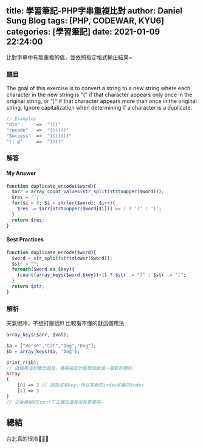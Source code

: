 title: 學習筆記-PHP字串重複比對
author: Daniel Sung Blog
tags: [PHP, CODEWAR, KYU6]
categories: [學習筆記]
date: 2021-01-09 22:24:00
---
比對字串中有無重複的值，並依照指定格式輸出結果~
<!-- more -->
### 題目
The goal of this exercise is to convert a string to a new string where each character in the new string is "(" if that character appears only once in the original string, or ")" if that character appears more than once in the original string. Ignore capitalization when determining if a character is a duplicate.
```php
// Examples
"din"      =>  "((("
"recede"   =>  "()()()"
"Success"  =>  ")())())"
"(( @"     =>  "))((" 
```

### 解答
#### My Answer
```php
function duplicate_encode($word){
  $arr = array_count_values(str_split(strtoupper($word)));
  $res = '';
  for($i = 0; $i < strlen($word); $i++){
    $res .= $arr[strtoupper($word[$i])] == 1 ? '(' : ')';
  }
  return $res;
}
```

#### Best Practices
```php
function duplicate_encode($word){
  $word = str_split(strtolower($word));
  $str = "";
  foreach($word as $key){
    (count(array_keys($word,$key))>1) ? $str .= ")" : $str .= "(";
  } 
  return $str;      
}
```

### 解析
天氣很冷，不想打廢話!!!
比較看不懂的就這個用法
```php
array_keys($arr, $val);

$a = ["Horse","Cat","Dog","Dog"]; 
$b = array_keys($a, 'Dog');

print_r($b);
// 這個用法的概念就是，會將指定的值取回變成一個新的陣列
Array
(
    [0] => 2 // 因為沒有key，所以是新的index和舊的index
    [1] => 3
)
// 之後再給它Count下去就知道有沒有重複啦~
```

## 總結
台北真的很冷🥶🥶🥶